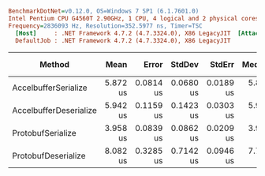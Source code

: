 ``` ini

BenchmarkDotNet=v0.12.0, OS=Windows 7 SP1 (6.1.7601.0)
Intel Pentium CPU G4560T 2.90GHz, 1 CPU, 4 logical and 2 physical cores
Frequency=2836093 Hz, Resolution=352.5977 ns, Timer=TSC
  [Host]     : .NET Framework 4.7.2 (4.7.3324.0), X86 LegacyJIT  [AttachedDebugger]
  DefaultJob : .NET Framework 4.7.2 (4.7.3324.0), X86 LegacyJIT


```
|                 Method |     Mean |     Error |    StdDev |    StdErr |   Median |      Min |       Q1 |       Q3 |      Max |      Op/s |  Gen 0 | Gen 1 | Gen 2 | Allocated |
|----------------------- |---------:|----------:|----------:|----------:|---------:|---------:|---------:|---------:|---------:|----------:|-------:|------:|------:|----------:|
|   AccelbufferSerialize | 5.872 us | 0.0814 us | 0.0680 us | 0.0189 us | 5.860 us | 5.813 us | 5.820 us | 5.895 us | 6.056 us | 170,292.0 |      - |     - |     - |         - |
| AccelbufferDeserialize | 5.942 us | 0.1159 us | 0.1423 us | 0.0303 us | 5.903 us | 5.784 us | 5.834 us | 6.010 us | 6.385 us | 168,283.1 | 1.3046 |     - |     - |    2060 B |
|      ProtobufSerialize | 3.958 us | 0.0839 us | 0.0862 us | 0.0209 us | 3.943 us | 3.865 us | 3.880 us | 4.002 us | 4.160 us | 252,666.0 | 0.3433 |     - |     - |     548 B |
|    ProtobufDeserialize | 8.082 us | 0.3285 us | 0.7142 us | 0.0946 us | 7.796 us | 7.607 us | 7.691 us | 7.971 us | 9.949 us | 123,728.6 | 1.6327 |     - |     - |    2584 B |
